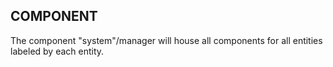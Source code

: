 COMPONENT
---------

The component "system"/manager will house all components for all entities labeled by each entity.


